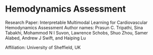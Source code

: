 # Hemodynamics Assessment

Research Paper: Interpretable Multimodal Learning for Cardiovascular Hemodynamics Assessment
Author names: Prasun C. Tripathi, Sina Tabakhi, Mohammod N I Suvon, Lawrence Schobs, Shuo Zhou, Samer Alabed, Andrew J Swift, and Haiping Lu

Affiliation: University of Sheffield, UK
